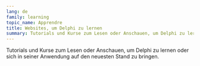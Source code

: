 ```yaml
---
lang: de
family: learning
topic_name: Apprendre
title: Websites, um Delphi zu lernen
summary: Tutorials und Kurse zum Lesen oder Anschauen, um Delphi zu lernen oder sich in seiner Anwendung auf den neuesten Stand zu bringen.
---
```

Tutorials und Kurse zum Lesen oder Anschauen, um Delphi zu lernen oder sich in seiner Anwendung auf den neuesten Stand zu bringen.